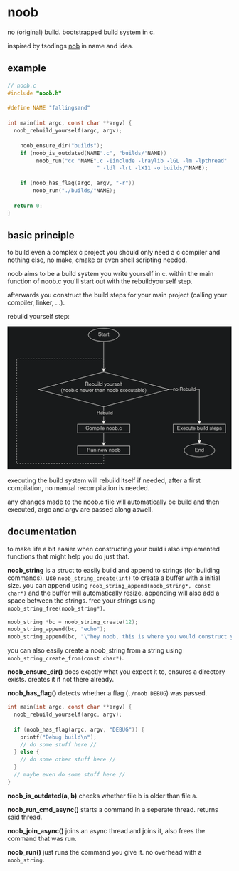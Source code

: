 # noob
no (original) build. bootstrapped build system in c.

inspired by tsodings [nob](https://github.com/tsoding/nobuild) in name and idea.

## example
```C
// noob.c
#include "noob.h"

#define NAME "fallingsand"

int main(int argc, const char **argv) {
  noob_rebuild_yourself(argc, argv);

	noob_ensure_dir("builds");
	if (noob_is_outdated(NAME".c", "builds/"NAME))
		 noob_run("cc "NAME".c -Iinclude -lraylib -lGL -lm -lpthread"
							" -ldl -lrt -lX11 -o builds/"NAME);

	if (noob_has_flag(argc, argv, "-r"))
		noob_run("./builds/"NAME);
	
  return 0;
}
```

## basic principle

to build even a complex c project you should only need a c compiler and nothing else, no make, cmake or even shell scripting needed.

noob aims to be a build system you write yourself in c. within the main function of noob.c you'll start out with the rebuildyourself step.

afterwards you construct the build steps for your main project (calling your compiler, linker, ...).

rebuild yourself step:

![RebuildYourself](docs/RebuildYourself.png)

executing the build system will rebuild itself if needed, after a first compilation, no manual recompilation is needed.

any changes made to the noob.c file will automatically be build and then executed, argc and argv are passed along aswell. 

## documentation

to make life a bit easier when constructing your build i also implemented functions that might help you do just that.

**noob_string**
is a struct to easily build and append to strings (for building commands). use `noob_string_create(int)` to create a buffer with a initial size. you can append using `noob_string_append(noob_string*, const char*)` and the buffer will automatically resize, appending will also add a space between the strings. 
free your strings using `noob_string_free(noob_string*)`.

```C
noob_string *bc = noob_string_create(12);
noob_string_append(bc, "echo");
noob_string_append(bc, "\"hey noob, this is where you would construct your build cmds\"");
```

you can also easily create a noob_string from a string using `noob_string_create_from(const char*)`.

**noob_ensure_dir()**
does exactly what you expect it to, ensures a directory exists. creates it if not there already.

**noob_has_flag()**
detects whether a flag (`./noob DEBUG`) was passed.
```C
int main(int argc, const char **argv) {
  noob_rebuild_yourself(argc, argv);

  if (noob_has_flag(argc, argv, "DEBUG")) {
    printf("Debug build\n");
    // do some stuff here //
  } else {
    // do some other stuff here // 
  }
  // maybe even do some stuff here // 
}
```

**noob_is_outdated(a, b)**
checks whether file b is older than file a.

**noob_run_cmd_async()**
starts a command in a seperate thread. returns said thread.

**noob_join_async()**
joins an async thread and joins it, also frees the command that was run.

**noob_run()**
just runs the command you give it. no overhead with a `noob_string`.
